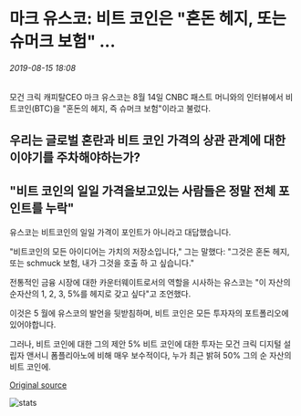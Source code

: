 # 마크 유스코: 비트 코인은 "혼돈 헤지, 또는 슈머크 보험" ...

###### 2019-08-15 18:08

모건 크릭 캐피탈CEO 마크 유스코는 8월 14일 CNBC 패스트 머니와의 인터뷰에서 비트코인(BTC)을 "혼돈의 헤지, 즉 슈머크 보험"이라고 불렀다.

## 우리는 글로벌 혼란과 비트 코인 가격의 상관 관계에 대한 이야기를 주차해야하는가?

## "비트 코인의 일일 가격을보고있는 사람들은 정말 전체 포인트를 누락"

유스코는 비트코인의 일일 가격이 포인트가 아니라고 대답했습니다.

"비트코인의 모든 아이디어는 가치의 저장소입니다," 그는 말했다: "그것은 혼돈 헤지, 또는 schmuck 보험, 내가 그것을 호출 하 고 싶습니다."

전통적인 금융 시장에 대한 카운터웨이트로서의 역할을 시사하는 유스코는 "이 자산의 순자산의 1, 2, 3, 5%를 헤지로 갖고 싶다"고 조언했다.

이것은 5 월에 유스코의 발언을 뒷받침하며, 비트 코인은 모든 투자자의 포트폴리오에 있어야합니다.

그러나, 비트 코인에 대한 그의 제안 5% 비트 코인에 대한 투자는 모건 크릭 디지털 설립자 앤서니 폼플리아노에 비해 매우 보수적이다, 누가 최근 밝혀 50% 그의 순 자산의 비트 코인에.

[Original source](https://cointelegraph.com/news/mark-yusko-bitcoin-is-a-chaos-hedge-or-schmuck-insurance)

![stats](https://c.statcounter.com/11760860/0/a89fa40b/1/ "stats")